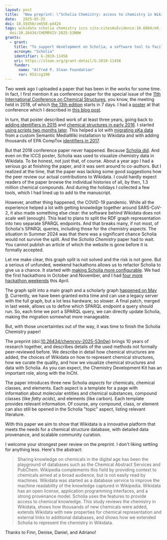 ```yaml
---
layout: post
title:  "New preprint: \"Scholia Chemistry: access to chemistry in Wikidata\""
date:   2025-05-25
doi: 10.59350/zm558-pd424
tags: wikidata scholia chemistry iccs cito:citesAsEvidence:10.6084/m9.figshare.6356027.v1
  doi:10.26434/CHEMRXIV-2025-53N0W
grants:
  - grant:
    title: "To support development on Scholia, a software tool to facilitate the exploration and curation of the research literature"
    acronym: "Scholia"
    identifier: G-2019-11458
    uri: https://sloan.org/grant-detail/G-2019-11458
    funder:
      name: "Alfred P. Sloan Foundation"
      ror: 052csg198
---
```


Two week ago I uploaded a paper that has been in the works for some time. In fact, I first mention it as conference paper
for the special issue of the [11th International Conference on Chemical Structures](https://scholia.toolforge.org/event/Q47501229),
you know, the meeting held in 2018, of which [the 13th edition](https://iccs-nl.org/) starts in 7 days. I had a
[poster](https://doi.org/10.6084/m9.figshare.6356027.v1) at that conference which I described in
[this blog post](https://chem-bla-ics.linkedchemistry.info/2018/08/18/compound-class-identifiers-in-wikidata.html).

In turn, that poster described work of at least three years, going back to
[adding identifiers in 2015](https://chem-bla-ics.linkedchemistry.info/2015/12/22/new-edition-getting-cas-registry.html)
and [chemical structures in early 2016](https://chem-bla-ics.linkedchemistry.info/2016/01/27/adding-chemical-compound-to-wikidata.html).
I started [using scripts two months later](https://chem-bla-ics.linkedchemistry.info/2016/03/20/adding-disclosures-to-wikidata-with.html).
This helped a lot with [migrating pKa data](https://chem-bla-ics.linkedchemistry.info/2016/03/27/migrating-pka-data-from-drugmet-to.html)
from a custom Semantic MediaWiki installation to Wikidata and with adding thousands of EPA CompTox
[identifiers in 2017](https://chem-bla-ics.blogspot.com/2017/01/epa-comptox-dashboard-ids-in-wikidata.html).

But that 2018 conference paper never happened. Because [Scholia did](https://chem-bla-ics.linkedchemistry.info/2017/10/15/two-conference-proceedings.html).
And even on the ICCS poster, Scholia was used to visualize chemistry data in Wikidata. To be honest, not just that,
of course. About a year ago I had a serious go at finishing the paper, and it was sent around to co-authors.
But I realized at the time, that the paper was lacking some good suggestions how the peer review our
actual contributions to Wikidata. I could hardly expect readers of the paper browse the individual
histories of all, by then, 1.3 million chemical compounds. And during the holidays I collected a few
tools, which I had lined up to add to the manuscript.

However, another thing happened, the COVID-19 pandemic. While all the experience helped a lot with getting
knowledge together around SARS-CoV-2, it also made something else clear: the software behind Wikidata
does not scale well (enough). This lead to plans to split the RDF graph representation into two
separate SPARQL endpoints. And that breaks many, if not most, of Scholia's SPARQL queries, including
those for the chemistry aspects. The situation in Summer 2024 was that there was a significant
chance Scholia would not survive the split. And the *Scholia Chemistry* paper had to wait. You
cannot publish an article of which the website is gone before it is formally accepted.

Let me make clear, this graph split is not solved and the risk is not gone. But a serious of unfunded,
weekend hackathons allows us to refactor Scholia to give us a chance. It started with
[making Scholia more configurable](https://chem-bla-ics.linkedchemistry.info/2024/08/23/scholia.html).
We had the first hackathons in October and November, and I had
[four more hackathon weekends](https://chem-bla-ics.linkedchemistry.info/2025/04/20/the-april-2025-scholia-hackathon.html)
this April.

The graph split into a main graph and a scholarly graph [happened on May 9](https://www.wikidata.org/wiki/Wikidata:SPARQL_query_service/WDQS_graph_split).
Currently, we have been granted extra time and can use a legacy server with the full graph, but a lot
less hardware, so slower. A final patch, merged in last week, allows us to define which SPARQL endpoint a query
should run. So, each time we port a SPARQL query, we can directly update Scholia, making the migration
somewhat more manageable.

But, with those uncertainties out of the way, it was time to finish the Scholia Chemistry paper!

The preprint (doi:[10.26434/chemrxiv-2025-53n0w](https://doi.org/10.26434/chemrxiv-2025-53n0w)) brings
10 years of research together, and describes details of the used methods not formally peer-reviewed before.
We describe in detail how chemical structures are added, the choices of Wikidata on how to
represent chemical structures, how we curate the quality, and how we visualize chemical structures
and data with Scholia. As you can expect, the Chemistry Development Kit has an important role,
along with the InChI.

The paper introduces three new Scholia *aspects* for chemicals, chemical classes, and elements.
Each aspect is a template for a page with information about molecular entities and chemical substances,
compound classes (like *fatty acids*), and elements (like carbon). Each template provides relevant
information. Of course, any compound, class, or element can also still be opened in the Scholia
"topic" aspect, listing relevant literature.

With this paper we aim to show that Wikidata is a innovative platform that meets the needs for
a chemical structure database, with detailed data provenance, and scalable community curation.

I welcome your strongest peer review on the preprint. I don't liking settling for anything less.
Here's the abstract:

> Sharing knowledge on chemicals in the digital age has been the playground of databases such
> as the Chemical Abstract Services and PubChem. Wikipedia complements this field by providing
> context to chemicals aimed at a broad audience, but is not easily read by machines. Wikidata
> was started as a database service to improve the machine readability of the knowledge captured
> in Wikipedia. Wikidata has an open license, application programming interfaces, and a strong
> provenance model. Scholia uses the features to provide access to chemical knowledge. This
> study reviews the chemistry in Wikidata, shows how thousands of new chemicals were added,
> extends Wikidata with new properties for chemical representation and external links to
> additional databases, and shows how we extended Scholia to represent the chemistry in Wikidata.

Thanks to Finn, Denise, Daniel, and Adriano!
